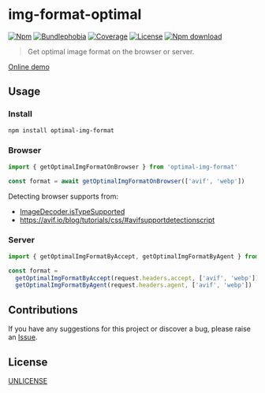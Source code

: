 # img-format-optimal

[![Npm](https://badgen.net/npm/v/optimal-img-format)](https://www.npmjs.com/package/optimal-img-format)
[![Bundlephobia](https://badgen.net/bundlephobia/minzip/optimal-img-format)](https://bundlephobia.com/result?p=optimal-img-format)
[![Coverage](https://img.shields.io/codecov/c/github/lbb00/optimal-img-format.svg)](https://codecov.io/gh/lbb00/optimal-img-format)
[![License](https://img.shields.io/github/license/lbb00/optimal-img-format.svg)](https://github.com/lbb00/optimal-img-format/blob/master/LICENSE)
[![Npm download](https://img.shields.io/npm/dw/optimal-img-format.svg)](https://www.npmjs.com/package/optimal-img-format)

> Get optimal image format on the browser or server.

[Online demo](https://lbb00-OptimalImgFormatDemo.web.val.run)

## Usage

### Install

```bash
npm install optimal-img-format
```

### Browser

```javascript
import { getOptimalImgFormatOnBrowser } from 'optimal-img-format'

const format = await getOptimalImgFormatOnBrowser(['avif', 'webp'])
```

Detecting browser supports from:

- [ImageDecoder.isTypeSupported](https://developer.mozilla.org/en-US/docs/Web/API/ImageDecoder/isTypeSupported_static)
- <https://avif.io/blog/tutorials/css/#avifsupportdetectionscript>

### Server

```javascript
import { getOptimalImgFormatByAccept, getOptimalImgFormatByAgent } from 'optimal-img-format'

const format =
  getOptimalImgFormatByAccept(request.headers.accept, ['avif', 'webp']) ||
  getOptimalImgFormatByAgent(request.headers.agent, ['avif', 'webp'])
```

## Contributions

If you have any suggestions for this project or discover a bug, please raise an [Issue](https://github.com/lbb00/optimal-img-format/issues).

## License

[UNLICENSE](./LICENSE)

